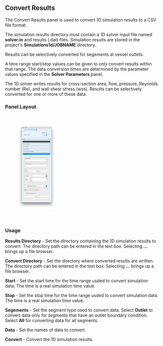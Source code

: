 ## Convert Results

The Convert Results panel is used to convert 1D simulation results to a CSV file format.

The simulation results directory must contain a 1D solver input file named **solver.in** and results (.dat) files.
Simulation results are stored in the project's **Simulations1d/JOBNAME** directory.

Results can be selectively converted for segements at vessel outlets.

A time range start/stop values can be given to only convert results within that range. The data conversion times
are determined by the parameter values specified in the **Solver Parameters** panel.

The 1D solver writes results for cross-section area, flow, pressure, Reynolds number (Re), and wall shear stress (wss).
Results can be selectively converted for one or more of these data.

### Panel Layout

<br>
<figure>
  <img src="/documentation/rom_simulation/tool/images/convert-results-panel.png" style="float: left; width: 30%; margin-right: 1%; margin-bottom: 0.5em;">
  <p style="clear: both;">
</figure>
<br>

### Usage

**Results Directory** - Set the directory containing the 1D simulation results to convert. The directory path can be entered in
the text box. Selecting **...** brings up a file browser.

**Convert Directory** - Set the directory where converted results are written. The directory path can be entered in
the text box. Selecting **...** brings up a file browser.

**Start** - Set the start time for the time range usded to convert simulation data. The time is a real simulation time value.

**Stop** - Set the stop time for the time range usded to convert simulation data. The time is a real simulation time value.

**Segements** - Set the segment type used to convert data. Select <b>Outlet</b> to convert data only for segments that have
an outlet boundary condition. Select <b>All</b> for converting data for all segments.

**Data** - Set the names of data to convert.

**Convert** - Convert the 1D simulation results.
